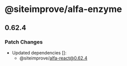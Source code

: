 # @siteimprove/alfa-enzyme

## 0.62.4

### Patch Changes

- Updated dependencies []:
  - @siteimprove/alfa-react@0.62.4
